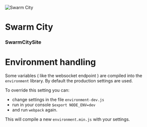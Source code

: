 ![Swarm City](https://github.com/swarmcity/sc-boardwalk-production/blob/master/images/icons/icon-48x48.png?raw=true "Swarm City")


# Swarm City
### SwarmCitySite

# Environment handling

Some variables ( like the websocket endpoint ) are compiled into the ```environment``` library. By default the production settings are used.

To override this setting you can:

- change settings in the file ```environment-dev.js```
- run in your console ```$export NODE_ENV=dev```
- and run ```webpack``` again.

This will compile a new ```environment.min.js``` with your settings.

